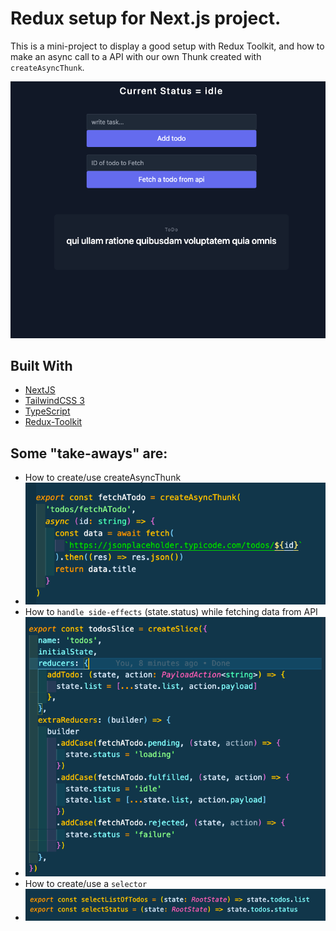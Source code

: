 # Redux setup for Next.js project.

This is a mini-project to display a good setup with Redux Toolkit, and how to make an async call to a API with our own Thunk created with `createAsyncThunk`.

![alt text](./images/mainImage.png)

## Built With

- [NextJS](https://nextjs.org/)
- [TailwindCSS 3](https://tailwindcss.com/)
- [TypeScript](https://www.typescriptlang.org/)
- [Redux-Toolkit](https://redux-toolkit.js.org/)

## Some "take-aways" are:


- How to create/use createAsyncThunk
- ![Thunk](./images/thunk.png)
- How to `handle side-effects` (state.status) while fetching data from API
- ![Slice](./images/slice.png)
- How to create/use a `selector`
- ![Selector](./images/selector.png)

